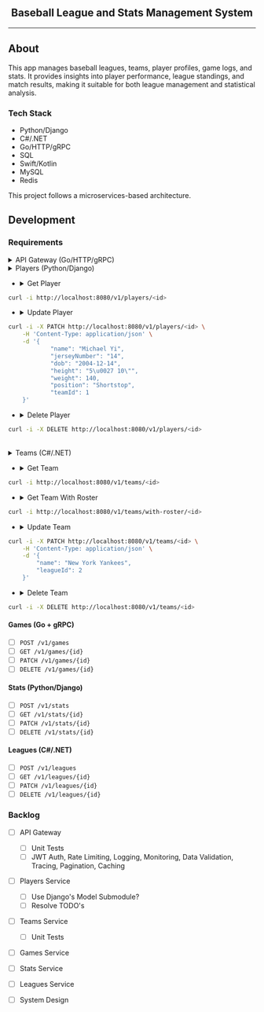 <div align="center">
    <h2>Baseball League and Stats Management System</h2>
</div>

<hr />

## About

This app manages baseball leagues, teams, player profiles, game logs, and stats.
It provides insights into player performance, league standings, and match results, making it suitable for both league management and statistical analysis.

### Tech Stack

- Python/Django
- C#/.NET
- Go/HTTP/gRPC
- SQL
- Swift/Kotlin
- MySQL
- Redis

This project follows a microservices-based architecture.

## Development

### Requirements

<details>
    <summary>API Gateway (Go/HTTP/gRPC)</summary>
</details>

<details>
    <summary>Players (Python/Django)</summary>

- <details>
<summary>Create Player</summary>

```bash
curl -i -X POST http://localhost:8080/v1/players \
  -H 'Content-Type: application/json' \
  -d '{
      "name": "Michael Yi",
      "jerseyNumber": "14",
      "dob": "2004-12-14",
      "height": "5\u0027 10\"",
      "weight": 140,
      "position": "Shortstop",
      "teamId": 1
  }'
```
</details>

- <details>
    <summary>Get Player</summary>

```bash
curl -i http://localhost:8080/v1/players/<id>
```

</details>

- <details>
    <summary>Update Player</summary>

```bash
curl -i -X PATCH http://localhost:8080/v1/players/<id> \
    -H 'Content-Type: application/json' \
    -d '{
            "name": "Michael Yi",
            "jerseyNumber": "14",
            "dob": "2004-12-14",
            "height": "5\u0027 10\"",
            "weight": 140,
            "position": "Shortstop",
            "teamId": 1
    }'
```

</details>

- <details>
    <summary>Delete Player</summary>

```bash
curl -i -X DELETE http://localhost:8080/v1/players/<id>
```

</details>
<br/>
</details>

<details>
    <summary>Teams (C#/.NET)</summary>

- <details>
    <summary>Create Team</summary>

```bash
curl -i -X POST http://localhost:8080/v1/teams \
    -H 'Content-Type: application/json' \
    -d '{
        "name": "Los Angeles Dodgers",
        "leagueId": 1
    }'
```

</details>

- <details>
    <summary>Get Team</summary>

```bash
curl -i http://localhost:8080/v1/teams/<id>
```

</details>

- <details>
    <summary>Get Team With Roster</summary>

```bash
curl -i http://localhost:8080/v1/teams/with-roster/<id>
```

</details>

- <details>
    <summary>Update Team</summary>

```bash
curl -i -X PATCH http://localhost:8080/v1/teams/<id> \
    -H 'Content-Type: application/json' \
    -d '{
        "name": "New York Yankees",
        "leagueId": 2
    }'
```
</details>

- <details>
    <summary>Delete Team</summary>

```bash
curl -i -X DELETE http://localhost:8080/v1/teams/<id>
```
</details>
</details>


#### Games (Go + gRPC)
- [ ] `POST /v1/games`
- [ ] `GET /v1/games/{id}`
- [ ] `PATCH /v1/games/{id}`
- [ ] `DELETE /v1/games/{id}`

#### Stats (Python/Django)
- [ ] `POST /v1/stats`
- [ ] `GET /v1/stats/{id}`
- [ ] `PATCH /v1/stats/{id}`
- [ ] `DELETE /v1/stats/{id}`

#### Leagues (C#/.NET)
- [ ] `POST /v1/leagues`
- [ ] `GET /v1/leagues/{id}`
- [ ] `PATCH /v1/leagues/{id}`
- [ ] `DELETE /v1/leagues/{id}`

### Backlog
- [ ] API Gateway
    - [ ] Unit Tests
    - [ ] JWT Auth, Rate Limiting, Logging, Monitoring, Data Validation, Tracing, Pagination, Caching
- [ ] Players Service
    - [ ] Use Django's Model Submodule?
    - [ ] Resolve TODO's
- [ ] Teams Service
    - [ ] Unit Tests
- [ ] Games Service
- [ ] Stats Service
- [ ] Leagues Service
- [ ] System Design

